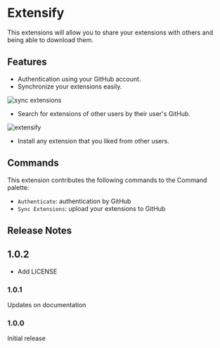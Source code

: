 # Extensify

This extensions will allow you to share your extensions with others and being able to download them.

## Features

- Authentication using your GitHub account.
- Synchronize your extensions easily.

![sync extensions](https://user-images.githubusercontent.com/68721455/188764317-375ef233-99d0-44c1-aa42-543f70991425.png)

- Search for extensions of other users by their user's GitHub.

![extensify](https://user-images.githubusercontent.com/68721455/188761406-08fc5a05-eb13-4119-82d9-1935e1428e67.png)

- Install any extension that you liked from other users.

## Commands

This extension contributes the following commands to the Command palette:

- `Authenticate`: authentication by GitHub
- `Sync Extensions`: upload your extensions to GitHub

## Release Notes

## 1.0.2

- Add LICENSE

### 1.0.1

Updates on documentation

### 1.0.0

Initial release
